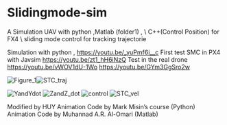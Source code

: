 # Slidingmode-sim
A Simulation UAV with python ,Matlab (folder1) , \\
C++(Control Position) for FX4 \\
sliding mode control for tracking trajectorie 

Simulation with python , 
https://youtu.be/_yuPmf6i__c 
First test SMC in PX4 with Javsim
https://youtu.be/zt1_hH6iNzQ
Test in the real drone 
https://youtu.be/vWOV1dU-1Wo
https://youtu.be/GYm3GgSro2w

![Figure_1](https://user-images.githubusercontent.com/57325726/119545629-52af6280-bd93-11eb-9b2b-6150822ab530.png)![STC_traj](https://user-images.githubusercontent.com/57325726/128480887-bf7fc4f2-bc9b-4f88-89a4-f7ccbf706390.png)

![YandYdot](https://user-images.githubusercontent.com/57325726/119545665-5b079d80-bd93-11eb-86d8-194a80432a3a.png)
![ZandZ_dot](https://user-images.githubusercontent.com/57325726/119545668-5ba03400-bd93-11eb-910b-040bc06d1dc1.png)
![control](https://user-images.githubusercontent.com/57325726/119545675-5cd16100-bd93-11eb-8a19-224ce42ff7a0.png)
![STC_vel](https://user-images.githubusercontent.com/57325726/128480920-cb01c119-adc2-4d2f-a551-7b191f596e95.png)

Modified by HUY 
Animation Code by Mark Misin’s course (Python)
Animation Code by Muhannad A.R. Al-Omari (Matlab)
